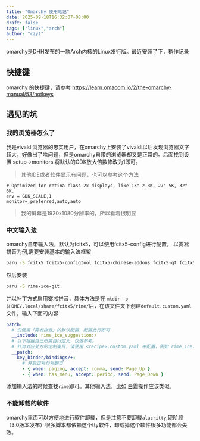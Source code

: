 ```yaml
---
title: "Omarchy 使用笔记"
date: 2025-09-18T16:32:07+08:00
draft: false
tags: ["linux","arch"]
author: "czyt"
---
```

omarchy是DHH发布的一款Arch内核的Linux发行版。最近安装了下，稍作记录

## 快捷键

omarchy 的快捷键，请参考 https://learn.omacom.io/2/the-omarchy-manual/53/hotkeys

## 遇见的坑

### 我的浏览器怎么了

我是vivaldi浏览器的忠实用户，在omarchy上安装了vivaldi以后发现浏览器文字超大，好像出了啥问题，但是omarchy自带的浏览器却又是正常的。后面找到设置 setup->monitors.将默认的GDK放大倍数修改为1即可。
> 其他IDE或者软件显示有问题，也可以参考这个方法

```
# Optimized for retina-class 2x displays, like 13" 2.8K, 27" 5K, 32" 6K.
env = GDK_SCALE,1
monitor=,preferred,auto,auto
```

> 我的屏幕是1920x1080分辨率的，所以看着很明显

### 中文输入法
omarchy自带输入法，默认为fcitx5，可以使用fcitx5-config进行配置。
以雾凇拼音为例,需要安装基本的输入法框架
```bash
paru -S fcitx5 fcitx5-configtool fcitx5-chinese-addons fcitx5-qt fcitx5-gtk  fcitx5-rime
```
然后安装
```bash
paru -S rime-ice-git
```
并以补丁方式启用雾凇拼音，具体方法是在 `mkdir -p $HOME/.local/share/fcitx5/rime/`后，在该文件夹下创建`default.custom.yaml`文件，输入下面的内容
```yaml
patch:
  # 仅使用「雾凇拼音」的默认配置，配置此行即可
  __include: rime_ice_suggestion:/
  # 以下根据自己所需自行定义，仅做参考。
  # 针对对应处方的定制条目，请使用 <recipe>.custom.yaml 中配置，例如 rime_ice.custom.yaml
  __patch:
    key_binder/bindings/+:
      # 开启逗号句号翻页
      - { when: paging, accept: comma, send: Page_Up }
      - { when: has_menu, accept: period, send: Page_Down }
```
添加输入法的时候查找`rime`即可。其他输入法，比如 [白霜](https://github.com/gaboolic/rime-frost)操作应该类似。

### 不能卸载的软件
omarchy里面可以方便地进行软件卸载，但是注意不要卸载`alacritty`,现阶段（3.0版本发布）很多脚本都依赖这个tty软件，卸载掉这个软件很多功能都会失效。
